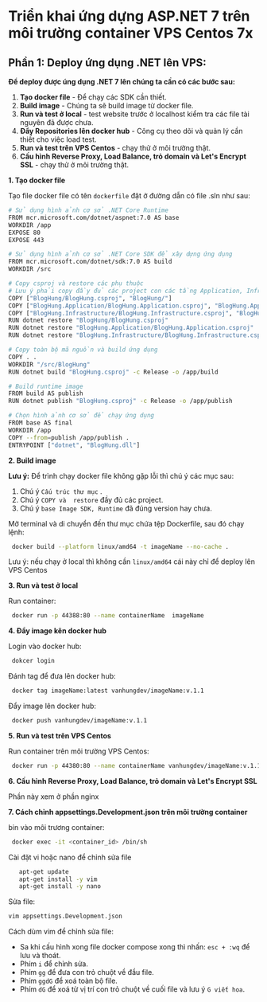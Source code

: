 # Triển khai ứng dựng ASP.NET 7 trên môi trường container VPS Centos 7x
## Phần 1: Deploy ứng dụng .NET lên VPS:  

**Để deploy được úng dụng .NET 7 lên chúng ta cần có các bước sau:**   

1. **Tạo docker file** - Để chạy các SDK cần thiết.
2. **Build image** - Chúng ta sẽ build image từ docker file.
3. **Run và test ở local** - test website trước ở localhost kiểm tra các file tài nguyên đã được chưa.
4. **Đẩy Repositories lên docker hub** - Công cụ theo dõi và quản lý cần thiết cho việc load test.
5. **Run và test trên VPS Centos** - chạy thử ở môi trường thật.
6. **Cấu hình Reverse Proxy, Load Balance, trỏ domain và Let's Encrypt SSL** - chạy thử ở môi trường thật.

**1. Tạo docker file**  

Tạo file docker file có tên `dockerfile` đặt ở đường dẫn có file .sln như sau:  


```bash
# Sử dụng hình ảnh cơ sở .NET Core Runtime
FROM mcr.microsoft.com/dotnet/aspnet:7.0 AS base
WORKDIR /app
EXPOSE 80
EXPOSE 443

# Sử dụng hình ảnh cơ sở .NET Core SDK để xây dựng ứng dụng
FROM mcr.microsoft.com/dotnet/sdk:7.0 AS build
WORKDIR /src

# Copy csproj và restore các phụ thuộc
# Lưu ý phải copy đầy đủ các project con các tầng Application, Infrastructure nếu có
COPY ["BlogHung/BlogHung.csproj", "BlogHung/"]
COPY ["BlogHung.Application/BlogHung.Application.csproj", "BlogHung.Application/"]
COPY ["BlogHung.Infrastructure/BlogHung.Infrastructure.csproj", "BlogHung.Infrastructure/"]
RUN dotnet restore "BlogHung/BlogHung.csproj"
RUN dotnet restore "BlogHung.Application/BlogHung.Application.csproj" 
RUN dotnet restore "BlogHung.Infrastructure/BlogHung.Infrastructure.csproj"

# Copy toàn bộ mã nguồn và build ứng dụng
COPY . .
WORKDIR "/src/BlogHung"
RUN dotnet build "BlogHung.csproj" -c Release -o /app/build

# Build runtime image
FROM build AS publish   
RUN dotnet publish "BlogHung.csproj" -c Release -o /app/publish

# Chọn hình ảnh cơ sở để chạy ứng dụng
FROM base AS final
WORKDIR /app
COPY --from=publish /app/publish .
ENTRYPOINT ["dotnet", "BlogHung.dll"]

```

**2. Build image**  
   
  **Lưu ý:** Để trình chạy docker file không gặp lỗi thì chú ý các mục sau:  

1. Chú ý `Cấu trúc thư mục` .  
2. Chú ý `COPY và  restore` đầy đủ các project.  
3. Chú ý `base Image SDK, Runtime` đã đúng version hay chưa.  

Mở terminal và di chuyển đến thư mục chứa tệp Dockerfile, sau đó chạy lệnh:  
 ```bash
  docker build --platform linux/amd64 -t imageName --no-cache .
 ```
Lưu ý: nếu chạy ở local thì không cần `linux/amd64` cái này chỉ để deploy lên VPS Centos

**3. Run và test ở local**  

  Run container:  
 
 ```bash
  docker run -p 44388:80 --name containerName  imageName
 ```
**4. Đẩy image kên docker hub**  

  Login vào docker hub:  
 
 ```bash
  dokcer login
 ```

  Đánh tag để đưa lên docker hub:  
 
 ```bash
  docker tag imageName:latest vanhungdev/imageName:v.1.1
 ```

  Đẩy image lên docker hub:  
 
 ```bash
  docker push vanhungdev/imageName:v.1.1
 ```

**5. Run và test trên VPS Centos** 

  Run container trên môi trường VPS Centos:  
 
 ```bash
  docker run -p 44380:80 --name containerName vanhungdev/imageName:v.1.1 
 ```
**6. Cấu hình Reverse Proxy, Load Balance, trỏ domain và Let's Encrypt SSL**  

Phần này xem ở phần nginx


**7. Cách chỉnh appsettings.Development.json trên môi trường container**  

bin vào môi trương container:  

 ```bash
  docker exec -it <container_id> /bin/sh 
 ```

Cài đặt vi hoặc nano để chỉnh sửa file
```bash
   apt-get update
   apt-get install -y vim
   apt-get install -y nano
 ```

Sửa file:

```bash
vim appsettings.Development.json
 ```

Cách dùm vim để chỉnh sửa file:
  - Sa khi cấu hình xong file docker compose xong thì nhấn: `esc + :wq` để lưu và thoát.  
  - Phím `i` để chỉnh sửa.  
  - Phím `gg` để đưa con trỏ chuột về đầu file.   
  - Phím `ggdG` để xoá toàn bộ file.  
  - Phím `dG` để xoá từ vị trí con trỏ chuột về cuối file và lưu ý `G viết hoa`.  

